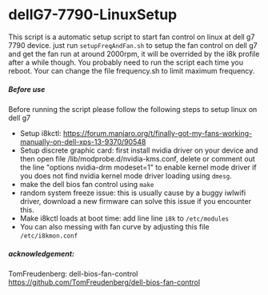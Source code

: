 # dellG7-7790-LinuxSetup
This script is a automatic setup script to start fan control on linux at dell g7 7790 device.
just run ```setupFreqAndFan.sh``` to setup the fan control on dell g7 and get the fan run at around 2000rpm, it will be overrided by the i8k profile after a while though. You probably need to run the script each time you reboot. Your can change the file frequency.sh to limit maximum frequency.
##### Before use
Before running the script please follow the following steps to setup linux on dell g7
- Setup i8kctl: https://forum.manjaro.org/t/finally-got-my-fans-working-manually-on-dell-xps-13-9370/90548
- Setup discrete graphic card: first install nvidia driver on your device and then open file /lib/modprobe.d/nvidia-kms.conf, delete or comment out the line "options nvidia-drm modeset=1" to enable kernel mode driver if you does not find nvidia kernel mode driver loading using ```dmesg```.
- make the dell bios fan control using ```make```
- random system freeze issue: this is usually cause by a buggy iwlwifi driver, download a new firmware can solve this issue if you encounter this.
- Make i8kctl loads at boot time: add line line ```i8k``` to ```/etc/modules```
- You can also messing with fan curve by adjusting this file ```/etc/i8kmon.conf```
##### acknowledgement:
TomFreudenberg: dell-bios-fan-control
https://github.com/TomFreudenberg/dell-bios-fan-control
